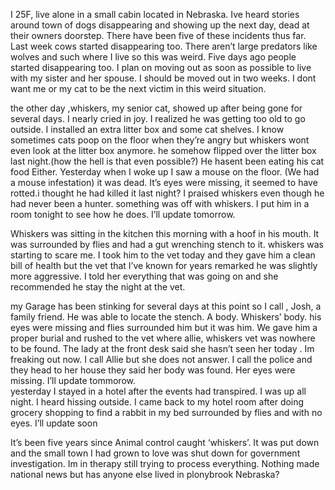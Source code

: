 I 25F, live alone in a small cabin located in Nebraska. Ive heard stories around town of dogs disappearing and showing up the next day, dead at their owners doorstep. There have been five of these incidents thus far. Last week cows started disappearing too. There aren’t large predators like wolves and such where I live so this was weird. Five days ago people started disappearing too. I plan on moving out as soon as possible to live with my sister and her spouse. I should be moved out in two weeks. I dont want me or my cat to be the next victim in this weird situation. 

the other day ,whiskers, my senior cat, showed up after being gone for several days. I nearly cried in joy. I realized he was getting too old to go outside. I installed an extra litter box and some cat shelves. I know sometimes cats poop on the floor when they’re angry but whiskers wont even look at the litter box anymore. he somehow flipped over the litter box last night.(how the hell is that even possible?) He hasent been eating his cat food Either. Yesterday when I woke up I saw a mouse on the floor. (We had a mouse infestation) it was dead. It’s eyes were missing, it seemed to have rotted.i thought he had killed it last night? I praised whiskers even though he had never been a hunter. something was off with whiskers. I put him in a room tonight to see how he does. I’ll update tomorrow.

Whiskers was sitting in the kitchen this morning with a hoof in his mouth. It was surrounded by flies and had a gut wrenching stench to it. whiskers was starting to scare me. I took him to the vet today and they gave him a clean bill of health but the vet that I’ve known for years remarked he was slightly more aggressive. I told her everything that was going on and she recommended he stay the night at the vet.

my Garage has been stinking for several days at this point so I call , Josh, a family friend. He was able to locate the stench. A body. Whiskers’ body. his eyes were missing and flies surrounded him but it was him. We gave him a proper burial and rushed to the vet where allie, whiskers vet was nowhere to be found. The  lady at the front desk said she hasn’t seen her today . Im freaking out now. I call Allie but she does not answer. I call the police and they head to her house they said her body was found. Her eyes were missing. I’ll update tommorow.  
yesterday I stayed in a hotel after the events had transpired. I was up all night. I heard hissing outside. I came back to my hotel room after doing grocery shopping to find a rabbit in my bed surrounded by flies and with no eyes. I’ll update soon

It’s been five years since Animal control caught ‘whiskers’. It was put down and the small town I had grown to love was shut down for government investigation. Im in therapy still trying to process everything. Nothing made national news but has anyone else lived in plonybrook Nebraska?